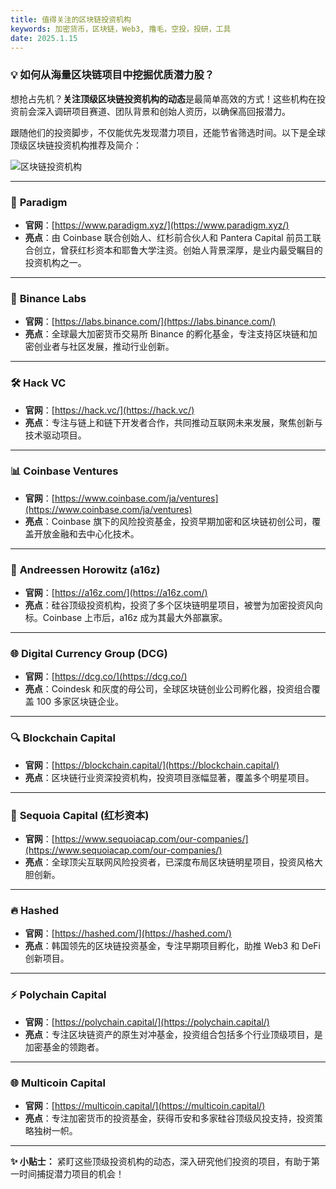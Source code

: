 ```yaml
---
title: 值得关注的区块链投资机构
keywords: 加密货币，区块链，Web3, 撸毛，空投，投研，工具
date: 2025.1.15
---
```

### 💡 **如何从海量区块链项目中挖掘优质潜力股？**

想抢占先机？**关注顶级区块链投资机构的动态**是最简单高效的方式！这些机构在投资前会深入调研项目赛道、团队背景和创始人资历，以确保高回报潜力。

跟随他们的投资脚步，不仅能优先发现潜力项目，还能节省筛选时间。以下是全球顶级区块链投资机构推荐及简介：

![区块链投资机构](https://static.learn.css.show/crypto_vc.jpg)

---

### 🌟 **Paradigm**

- **官网**：[https://www.paradigm.xyz/](https://www.paradigm.xyz/)
- **亮点**：由 Coinbase 联合创始人、红杉前合伙人和 Pantera Capital 前员工联合创立，曾获红杉资本和耶鲁大学注资。创始人背景深厚，是业内最受瞩目的投资机构之一。

---

### 🚀 **Binance Labs**

- **官网**：[https://labs.binance.com/](https://labs.binance.com/)
- **亮点**：全球最大加密货币交易所 Binance 的孵化基金，专注支持区块链和加密创业者与社区发展，推动行业创新。

---

### 🛠️ **Hack VC**

- **官网**：[https://hack.vc/](https://hack.vc/)
- **亮点**：专注与链上和链下开发者合作，共同推动互联网未来发展，聚焦创新与技术驱动项目。

---

### 📊 **Coinbase Ventures**

- **官网**：[https://www.coinbase.com/ja/ventures](https://www.coinbase.com/ja/ventures)
- **亮点**：Coinbase 旗下的风险投资基金，投资早期加密和区块链初创公司，覆盖开放金融和去中心化技术。

---

### 💎 **Andreessen Horowitz (a16z)**

- **官网**：[https://a16z.com/](https://a16z.com/)
- **亮点**：硅谷顶级投资机构，投资了多个区块链明星项目，被誉为加密投资风向标。Coinbase 上市后，a16z 成为其最大外部赢家。

---

### 🌐 **Digital Currency Group (DCG)**

- **官网**：[https://dcg.co/](https://dcg.co/)
- **亮点**：Coindesk 和灰度的母公司，全球区块链创业公司孵化器，投资组合覆盖 100 多家区块链企业。

---

### 🔍 **Blockchain Capital**

- **官网**：[https://blockchain.capital/](https://blockchain.capital/)
- **亮点**：区块链行业资深投资机构，投资项目涨幅显著，覆盖多个明星项目。

---

### 🌱 **Sequoia Capital (红杉资本)**

- **官网**：[https://www.sequoiacap.com/our-companies/](https://www.sequoiacap.com/our-companies/)
- **亮点**：全球顶尖互联网风险投资者，已深度布局区块链明星项目，投资风格大胆创新。

---

### 🔥 **Hashed**

- **官网**：[https://hashed.com/](https://hashed.com/)
- **亮点**：韩国领先的区块链投资基金，专注早期项目孵化，助推 Web3 和 DeFi 创新项目。

---

### ⚡ **Polychain Capital**

- **官网**：[https://polychain.capital/](https://polychain.capital/)
- **亮点**：专注区块链资产的原生对冲基金，投资组合包括多个行业顶级项目，是加密基金的领跑者。

---

### 🌐 **Multicoin Capital**

- **官网**：[https://multicoin.capital/](https://multicoin.capital/)
- **亮点**：专注加密货币的投资基金，获得币安和多家硅谷顶级风投支持，投资策略独树一帜。

---

**✨ 小贴士：** 紧盯这些顶级投资机构的动态，深入研究他们投资的项目，有助于第一时间捕捉潜力项目的机会！